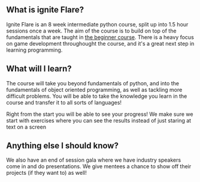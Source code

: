 ## What is ignite Flare?

Ignite Flare is an 8 week intermediate python course, split up into 1.5 hour sessions once a week. The aim of the course is to build on top of the fundamentals that are taught in [the beginner course](/beginner). There is a heavy focus on game development throughought the course, and it's a great next step in learning programming.

## What will I learn?

The course will take you beyond fundamentals of python, and into the fundamentals of object oriented programming, as well as tackling more difficult problems. You will be able to take the knowledge you learn in the course and transfer it to all sorts of languages!

Right from the start you will be able to see your progress! We make sure we start with exercises where you can see the results instead of just staring at text on a screen

## Anything else I should know?

We also have an end of session gala where we have industry speakers come in and do presentations. We give mentees a chance to show off their projects (if they want to) as well!

